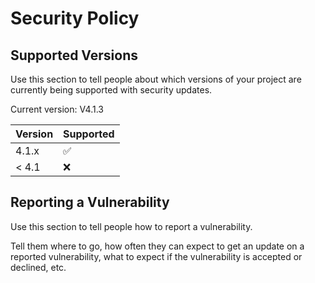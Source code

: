 # Security Policy

## Supported Versions

Use this section to tell people about which versions of your project are
currently being supported with security updates.

Current version: V4.1.3

| Version | Supported          |
| ------- | ------------------ |
| 4.1.x   | :white_check_mark: |
| < 4.1   | :x:                |

## Reporting a Vulnerability

Use this section to tell people how to report a vulnerability.

Tell them where to go, how often they can expect to get an update on a
reported vulnerability, what to expect if the vulnerability is accepted or
declined, etc.

